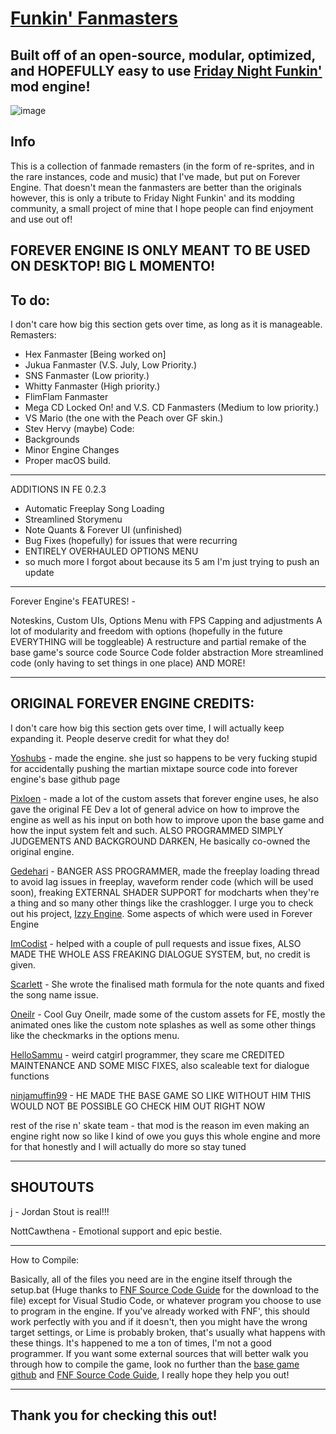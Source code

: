 # [Funkin' Fanmasters](https://github.com/Yoshubs/FunkinForever)
Built off of an open-source, modular, optimized, and HOPEFULLY easy to use [Friday Night Funkin'](https://www.newgrounds.com/portal/view/770371) mod engine!
----------------------------------------------

![image](https://media.discordapp.net/attachments/1002371267082584136/1079868774473281717/image.png?width=459&height=235)

Info
----------------------------------------------
This is a collection of fanmade remasters (in the form of re-sprites, and in the rare instances, code and music) that I've made, but put on Forever Engine. That doesn't mean the fanmasters are better than the originals however, this is only a tribute to Friday Night Funkin' and its modding community, a small project of mine that I hope people can find enjoyment and use out of!

**FOREVER ENGINE IS ONLY MEANT TO BE USED ON DESKTOP! BIG L MOMENTO!**
----------------------------------------------
To do:
----------------------------------------------
I don't care how big this section gets over time, as long as it is manageable.
Remasters:
- Hex Fanmaster [Being worked on]
- Jukua Fanmaster (V.S. July, Low Priority.)
- SNS Fanmaster (Low priority.)
- Whitty Fanmaster (High priority.)
- FlimFlam Fanmaster
- Mega CD Locked On! and V.S. CD Fanmasters (Medium to low priority.)
- VS Mario (the one with the Peach over GF skin.)
- Stev Hervy (maybe)
Code:
- Backgrounds
- Minor Engine Changes
- Proper macOS build.
----------------------------------------------

ADDITIONS IN FE 0.2.3

- Automatic Freeplay Song Loading
- Streamlined Storymenu
- Note Quants & Forever UI (unfinished)
- Bug Fixes (hopefully) for issues that were recurring
- ENTIRELY OVERHAULED OPTIONS MENU
- so much more I forgot about because its 5 am I'm just trying to push an update
-----------------------------------------------
Forever Engine's FEATURES! - 

Noteskins,
Custom UIs,
Options Menu with FPS Capping and adjustments
A lot of modularity and freedom with options (hopefully in the future EVERYTHING will be toggleable)
A restructure and partial remake of the base game's source code
Source Code folder abstraction
More streamlined code (only having to set things in one place)
AND MORE!


----------------------------------------------
ORIGINAL FOREVER ENGINE CREDITS:
----------------------------------------------
I don't care how big this section gets over time, I will actually keep expanding it. People deserve credit for what they do!

[Yoshubs](https://github.com/Yoshubs) - made the engine. she just so happens to be very fucking stupid for accidentally pushing the martian mixtape source code into forever engine's base github page

[Pixloen](https://github.com/PixlJacket) - made a lot of the custom assets that forever engine uses, he also gave the original FE Dev a lot of general advice on how to improve the engine as well as his input on both how to improve upon the base game and how the input system felt and such. ALSO PROGRAMMED SIMPLY JUDGEMENTS AND BACKGROUND DARKEN, He basically co-owned the original engine.

[Gedehari](https://github.com/gedehari) - BANGER ASS PROGRAMMER, made the freeplay loading thread to avoid lag issues in freeplay, waveform render code (which will be used soon), freaking EXTERNAL SHADER SUPPORT for modcharts when they're a thing and so many other things like the crashlogger. I urge you to check out his project, [Izzy Engine](https://github.com/gedehari/IzzyEngine). Some aspects of which were used in Forever Engine

[ImCodist](https://github.com/ImCodist) - helped with a couple of pull requests and issue fixes, ALSO MADE THE WHOLE ASS FREAKING DIALOGUE SYSTEM, but, no credit is given.

[Scarlett](https://github.com/SomeKitten) - She wrote the finalised math formula for the note quants and fixed the song name issue.

[Oneilr](https://oneilr.newgrounds.com/) - Cool Guy Oneilr, made some of the custom assets for FE, mostly the animated ones like the custom note splashes as well as some other things like the checkmarks in the options menu.

[HelloSammu](https://github.com/hellosammu) - weird catgirl programmer, they scare me
CREDITED MAINTENANCE AND SOME MISC FIXES, also scaleable text for dialogue functions

[ninjamuffin99](https://ninjamuffin99.newgrounds.com/) - HE MADE THE BASE GAME SO LIKE WITHOUT HIM THIS WOULD NOT BE POSSIBLE GO CHECK HIM OUT RIGHT NOW

rest of the rise n' skate team - that mod is the reason im even making an engine right now so like I kind of owe you guys this whole engine and more for that honestly and I will actually do more so stay tuned

----------------------------------------------
SHOUTOUTS
----------------------------------------------
[j](https://github.com/j) - Jordan Stout is real!!!

NottCawthena - Emotional support and epic bestie.

----------------------------------------------
How to Compile:

Basically, all of the files you need are in the engine itself through the setup.bat (Huge thanks to [FNF Source Code Guide](https://gamebanana.com/tuts/13798) for the download to the file) except for Visual Studio Code, or whatever program you choose to use to program in the engine. If you've already worked with FNF', this should work perfectly with you and if it doesn't, then you might have the wrong target settings, or Lime is probably broken, that's usually what happens with these things. It's happened to me a ton of times, I'm not a good programmer.
If you want some external sources that will better walk you through how to compile the game, look no further than the [base game github](https://github.com/FunkinCrew/Funkin) and [FNF Source Code Guide](https://gamebanana.com/tuts/13798), I really hope they help you out!

----------------------------------------------
Thank you for checking this out!
----------------------------------------------
